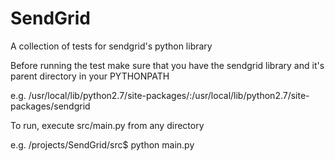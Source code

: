 SendGrid
========

A collection of tests for sendgrid's python library


Before running the test make sure that you have the sendgrid library and it's parent directory in your PYTHONPATH

e.g. /usr/local/lib/python2.7/site-packages/:/usr/local/lib/python2.7/site-packages/sendgrid


To run, execute src/main.py from any directory

e.g. /projects/SendGrid/src$ python main.py 

